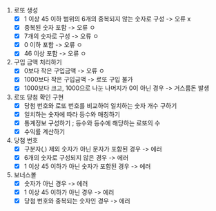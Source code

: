 1. 로또 생성
    - [x] 1 이상 45 이하 범위의 6개의 중복되지 않는 숫자로 구성 -> 오류 x
    - [x] 중복된 숫자 포함 -> 오류 ㅇ
    - [x] 7개의 숫자로 구성 -> 오류 ㅇ
    - [x] 0 이하 포함 -> 오류 ㅇ
    - [x] 46 이상 포함 -> 오류 ㅇ
    
2. 구입 금액 처리하기
    - [x] 0보다 작은 구입금액 -> 오류 ㅇ
    - [x] 1000보다 작은 구입금액 -> 로또 구입 불가
    - [x] 1000보다 크고, 1000으로 나눈 나머지가 0이 아닌 경우 -> 거스름돈 발생
    
3. 로또 당첨 확인 구현
    - [x] 당첨 번호와 로또 번호를 비교하여 일치하는 숫자 개수 구하기
    - [x] 일치하는 숫자에 따라 등수와 매칭하기
    - [x] 통계정보 구성하기 ; 등수와 등수에 해당하는 로또의 수
    - [x] 수익률 계산하기
    
4. 당첨 번호
    - [x] 구분자(,) 제외 숫자가 아닌 문자가 포함된 경우 -> 에러
    - [x] 6개의 숫자로 구성되지 않은 경우 -> 에러
    - [x] 1 이상 45 이하가 아닌 숫자가 포함된 경우 -> 에러
    
5. 보너스볼
    - [x] 숫자가 아닌 경우 -> 에러
    - [x] 1 이상 45 이하가 아닌 경우 -> 에러
    - [x] 당첨 번호와 중복되는 숫자인 경우 -> 에러